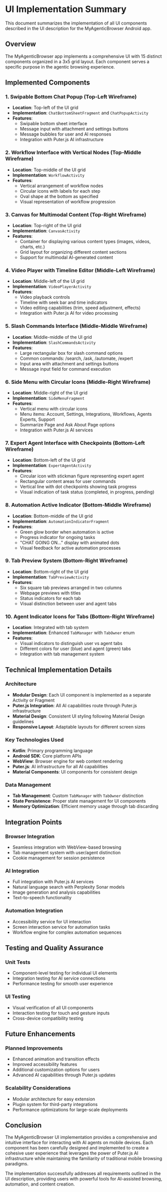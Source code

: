 # UI Implementation Summary

This document summarizes the implementation of all UI components described in the UI description for the MyAgenticBrowser Android app.

## Overview

The MyAgenticBrowser app implements a comprehensive UI with 15 distinct components organized in a 3x5 grid layout. Each component serves a specific purpose in the agentic browsing experience.

## Implemented Components

### 1. Swipable Bottom Chat Popup (Top-Left Wireframe)
- **Location**: Top-left of the UI grid
- **Implementation**: `ChatBottomSheetFragment` and `ChatPopupActivity`
- **Features**:
  - Swipable bottom sheet interface
  - Message input with attachment and settings buttons
  - Message bubbles for user and AI responses
  - Integration with Puter.js AI infrastructure

### 2. Workflow Interface with Vertical Nodes (Top-Middle Wireframe)
- **Location**: Top-middle of the UI grid
- **Implementation**: `WorkflowActivity`
- **Features**:
  - Vertical arrangement of workflow nodes
  - Circular icons with labels for each step
  - Oval shape at the bottom as specified
  - Visual representation of workflow progression

### 3. Canvas for Multimodal Content (Top-Right Wireframe)
- **Location**: Top-right of the UI grid
- **Implementation**: `CanvasActivity`
- **Features**:
  - Container for displaying various content types (images, videos, charts, etc.)
  - Grid layout for organizing different content sections
  - Support for multimodal AI-generated content

### 4. Video Player with Timeline Editor (Middle-Left Wireframe)
- **Location**: Middle-left of the UI grid
- **Implementation**: `VideoPlayerActivity`
- **Features**:
  - Video playback controls
  - Timeline with seek bar and time indicators
  - Video editing capabilities (trim, speed adjustment, effects)
  - Integration with Puter.js AI for video processing

### 5. Slash Commands Interface (Middle-Middle Wireframe)
- **Location**: Middle-middle of the UI grid
- **Implementation**: `SlashCommandsActivity`
- **Features**:
  - Large rectangular box for slash command options
  - Common commands: /search, /ask, /automate, /expert
  - Input area with attachment and settings buttons
  - Message input field for command execution

### 6. Side Menu with Circular Icons (Middle-Right Wireframe)
- **Location**: Middle-right of the UI grid
- **Implementation**: `SideMenuFragment`
- **Features**:
  - Vertical menu with circular icons
  - Menu items: Account, Settings, Integrations, Workflows, Agents Experts, Support
  - Summarize Page and Ask About Page options
  - Integration with Puter.js AI services

### 7. Expert Agent Interface with Checkpoints (Bottom-Left Wireframe)
- **Location**: Bottom-left of the UI grid
- **Implementation**: `ExpertAgentActivity`
- **Features**:
  - Circular icon with stickman figure representing expert agent
  - Rectangular content areas for user commands
  - Vertical line with dot checkpoints showing task progress
  - Visual indication of task status (completed, in progress, pending)

### 8. Automation Active Indicator (Bottom-Middle Wireframe)
- **Location**: Bottom-middle of the UI grid
- **Implementation**: `AutomationIndicatorFragment`
- **Features**:
  - Green glow border when automation is active
  - Progress indicator for ongoing tasks
  - "CHAT GOING ON..." display with animated dots
  - Visual feedback for active automation processes

### 9. Tab Preview System (Bottom-Right Wireframe)
- **Location**: Bottom-right of the UI grid
- **Implementation**: `TabPreviewActivity`
- **Features**:
  - Six square tab previews arranged in two columns
  - Webpage previews with titles
  - Status indicators for each tab
  - Visual distinction between user and agent tabs

### 10. Agent Indicator Icons for Tabs (Bottom-Right Wireframe)
- **Location**: Integrated with tab system
- **Implementation**: Enhanced `TabManager` with `TabOwner` enum
- **Features**:
  - Visual indicators to distinguish user vs agent tabs
  - Different colors for user (blue) and agent (green) tabs
  - Integration with tab management system

## Technical Implementation Details

### Architecture
- **Modular Design**: Each UI component is implemented as a separate Activity or Fragment
- **Puter.js Integration**: All AI capabilities route through Puter.js infrastructure
- **Material Design**: Consistent UI styling following Material Design guidelines
- **Responsive Layout**: Adaptable layouts for different screen sizes

### Key Technologies Used
- **Kotlin**: Primary programming language
- **Android SDK**: Core platform APIs
- **WebView**: Browser engine for web content rendering
- **Puter.js**: AI infrastructure for all AI capabilities
- **Material Components**: UI components for consistent design

### Data Management
- **Tab Management**: Custom `TabManager` with `TabOwner` distinction
- **State Persistence**: Proper state management for UI components
- **Memory Optimization**: Efficient memory usage through tab discarding

## Integration Points

### Browser Integration
- Seamless integration with WebView-based browsing
- Tab management system with user/agent distinction
- Cookie management for session persistence

### AI Integration
- Full integration with Puter.js AI services
- Natural language search with Perplexity Sonar models
- Image generation and analysis capabilities
- Text-to-speech functionality

### Automation Integration
- Accessibility service for UI interaction
- Screen interaction service for automation tasks
- Workflow engine for complex automation sequences

## Testing and Quality Assurance

### Unit Tests
- Component-level testing for individual UI elements
- Integration testing for AI service connections
- Performance testing for smooth user experience

### UI Testing
- Visual verification of all UI components
- Interaction testing for touch and gesture inputs
- Cross-device compatibility testing

## Future Enhancements

### Planned Improvements
- Enhanced animation and transition effects
- Improved accessibility features
- Additional customization options for users
- Advanced AI capabilities through Puter.js updates

### Scalability Considerations
- Modular architecture for easy extension
- Plugin system for third-party integrations
- Performance optimizations for large-scale deployments

## Conclusion

The MyAgenticBrowser UI implementation provides a comprehensive and intuitive interface for interacting with AI agents on mobile devices. Each component has been carefully designed and implemented to create a cohesive user experience that leverages the power of Puter.js AI infrastructure while maintaining the familiarity of traditional mobile browsing paradigms.

The implementation successfully addresses all requirements outlined in the UI description, providing users with powerful tools for AI-assisted browsing, automation, and content creation.